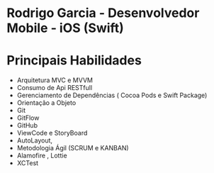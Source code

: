 # Rodrigo Garcia - Desenvolvedor Mobile - iOS (Swift)

# Principais Habilidades

* Arquitetura MVC e MVVM
* Consumo de Api RESTfull
* Gerenciamento de Dependências ( Cocoa Pods e Swift Package)
* Orientação a Objeto
* Git
* GitFlow
* GitHub
* ViewCode e StoryBoard
* AutoLayout,
* Metodologia Ágil (SCRUM e KANBAN)
* Alamofire , Lottie
* XCTest


<!--
**rodriigo10/rodriigo10** is a ✨ _special_ ✨ repository because its `README.md` (this file) appears on your GitHub profile.

Here are some ideas to get you started:

- 🔭 I’m currently working on ...
- 🌱 I’m currently learning ...
- 👯 I’m looking to collaborate on ...
- 🤔 I’m looking for help with ...
- 💬 Ask me about ...
- 📫 How to reach me: ...
- 😄 Pronouns: ...
- ⚡ Fun fact: ...
-->
